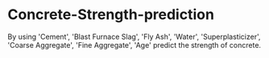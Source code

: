 # Concrete-Strength-prediction
By using 'Cement',   'Blast Furnace Slag',   'Fly Ash',   'Water',   'Superplasticizer',   'Coarse Aggregate',   'Fine Aggregate',   'Age' predict the strength of concrete.

